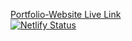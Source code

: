 [Portfolio-Website Live Link](https://mustafa-kapadia.netlify.app/)  
[![Netlify Status](https://api.netlify.com/api/v1/badges/da70fdfa-c582-45dd-a1f9-f795d5e7c9d0/deploy-status)](https://app.netlify.com/sites/mustafa-kapadia/deploys)
